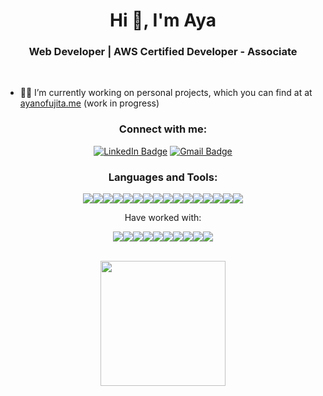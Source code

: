 <h1 align="center">Hi 👋, I'm Aya</h1>
<h3 align="center">Web Developer | AWS Certified Developer - Associate</h3>
<br>

- 👨‍💻 I’m currently working on personal projects, which you can find at at [ayanofujita.me](https://ayanofujita.me) (work in progress)

<h3 align="center">Connect with me:</h3>
<p align="center" >
  <a href="https://www.linkedin.com/in/ayanofujita"><img src="https://img.shields.io/badge/LinkedIn-blue?style=for-the-badge&logo=linkedin&logoColor=white" alt="LinkedIn Badge"/></a> <a href="mailto:ayanofujita22@gmail.com"><img src="https://img.shields.io/badge/Gmail-D14836?style=for-the-badge&logo=gmail&logoColor=white" alt="Gmail Badge"/></a>
</p>
<h3 align="center">Languages and Tools:</h3>
<p align="center"> 
<img src="https://img.shields.io/badge/Ruby-CC342D?style=for-the-badge&logo=ruby&logoColor=white" /><img src="https://img.shields.io/badge/JavaScript-323330?style=for-the-badge&logo=javascript&logoColor=F7DF1E" /><img src="https://img.shields.io/badge/HTML5-E34F26?style=for-the-badge&logo=html5&logoColor=white" /><img src="https://img.shields.io/badge/CSS3-1572B6?style=for-the-badge&logo=css3&logoColor=white" /><img src="https://img.shields.io/badge/Ruby_on_Rails-CC0000?style=for-the-badge&logo=ruby-on-rails&logoColor=white" /><img src="https://img.shields.io/badge/PostgreSQL-316192?style=for-the-badge&logo=postgresql&logoColor=white" /><img src="https://img.shields.io/badge/Figma-F24E1E?style=for-the-badge&logo=figma&logoColor=white" /><img src="https://img.shields.io/badge/Postman-FF6C37?style=for-the-badge&logo=Postman&logoColor=white" /><img src="	https://img.shields.io/badge/Bootstrap-563D7C?style=for-the-badge&logo=bootstrap&logoColor=white" /><img src="https://img.shields.io/badge/Font_Awesome-339AF0?style=for-the-badge&logo=fontawesome&logoColor=white" /><img src="https://img.shields.io/badge/Material%20UI-007FFF?style=for-the-badge&logo=mui&logoColor=white" /><img src="https://img.shields.io/badge/Sass-CC6699?style=for-the-badge&logo=sass&logoColor=white" /><img src="https://img.shields.io/badge/Heroku-430098?style=for-the-badge&logo=heroku&logoColor=white" /><img src="https://img.shields.io/badge/Cloudinary-3448C5?style=for-the-badge&logo=Cloudinary&logoColor=white" /><img src="https://img.shields.io/badge/VSCode-0078D4?style=for-the-badge&logo=visual%20studio%20code&logoColor=white" /><img src="https://img.shields.io/badge/Shell_Script-121011?style=for-the-badge&logo=gnu-bash&logoColor=white" /></p>
<p align="center">Have worked with:</p>
<p align="center"><img src="https://img.shields.io/badge/Amazon_AWS-FF9900?style=for-the-badge&logo=amazonaws&logoColor=white" /><img src="https://img.shields.io/badge/React-20232A?style=for-the-badge&logo=react&logoColor=61DAFB" /><img src="https://img.shields.io/badge/Python-FFD43B?style=for-the-badge&logo=python&logoColor=blue" /><img src="https://img.shields.io/badge/Selenium-43B02A?style=for-the-badge&logo=Selenium&logoColor=white" /><img src="https://img.shields.io/badge/Vue%20js-35495E?style=for-the-badge&logo=vuedotjs&logoColor=4FC08D" /><img src="https://img.shields.io/badge/Chart%20js-FF6384?style=for-the-badge&logo=chartdotjs&logoColor=white" /><img src="https://img.shields.io/badge/firebase-ffca28?style=for-the-badge&logo=firebase&logoColor=black" /><img src="https://img.shields.io/badge/MongoDB-4EA94B?style=for-the-badge&logo=mongodb&logoColor=white" /><img src="https://img.shields.io/badge/ngrok-140648?style=for-the-badge&logo=Ngrok&logoColor=white" /><img src="https://img.shields.io/badge/LaTeX-47A141?style=for-the-badge&logo=LaTeX&logoColor=white" /></p>
<br>
<div align="center">
    <img height=200 src="https://github-readme-stats.vercel.app/api/top-langs/?username=ayanofujita&layout=compact&theme=dracula" />
</div>
